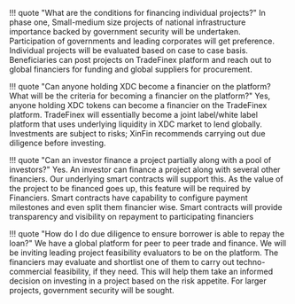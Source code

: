 ﻿!!! quote "What are the conditions for financing individual projects?"
    In phase one, Small-medium size projects of national infrastructure importance backed by government security will be undertaken. Participation of governments and leading corporates will get preference. Individual projects will be evaluated based on case to case basis. Beneficiaries can post projects on TradeFinex platform and reach out to global financiers for funding and global suppliers for procurement. 

!!! quote "Can anyone holding XDC become a financier on the platform? What will be the criteria for becoming a financier on the platform?"
    Yes, anyone holding XDC tokens can become a financier on the TradeFinex platform. TradeFinex will essentially become a joint label/white label platform that uses underlying liquidity in XDC market to lend globally. Investments are subject to risks; XinFin recommends carrying out due diligence before investing. 

!!! quote "Can an investor finance a project partially along with a pool of investors?"
    Yes. An investor can finance a project along with several other financiers. Our underlying smart contracts will support this. As the value of the project to be financed goes up, this feature will be required by Financiers. Smart contracts have capability to configure payment milestones and even split them financier wise. Smart contracts will provide transparency and visibility on repayment to participating financiers

!!! quote "How do I do due diligence to ensure borrower is able to repay the loan?"
    We have a global platform for peer to peer trade and finance. We will be inviting leading project feasibility evaluators to be on the platform. The financiers may evaluate and shortlist one of them to carry out techno-commercial feasibility, if they need. This will help them take an informed decision on investing in a project based on the risk appetite. For larger projects, government security will be sought. 